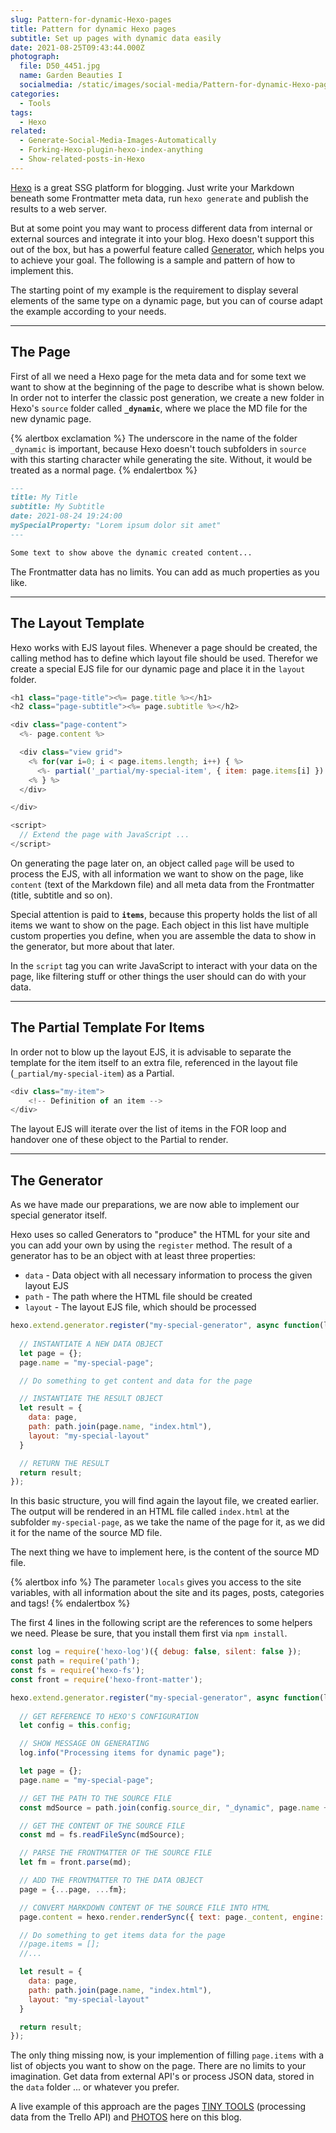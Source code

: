 ```yaml
---
slug: Pattern-for-dynamic-Hexo-pages
title: Pattern for dynamic Hexo pages
subtitle: Set up pages with dynamic data easily
date: 2021-08-25T09:43:44.000Z
photograph:
  file: D50_4451.jpg
  name: Garden Beauties I
  socialmedia: /static/images/social-media/Pattern-for-dynamic-Hexo-pages.jpg
categories:
  - Tools
tags:
  - Hexo
related:
  - Generate-Social-Media-Images-Automatically
  - Forking-Hexo-plugin-hexo-index-anything
  - Show-related-posts-in-Hexo
---
```


[Hexo](https://hexo.io/) is a great SSG platform for blogging. Just write your Markdown beneath some Frontmatter meta data, run ``hexo generate`` and publish the results to a web server.

But at some point you may want to process different data from internal or external sources and integrate it into your blog. Hexo doesn't support this out of the box, but has a powerful feature called [Generator](https://hexo.io/api/generator.html), which helps you to achieve your goal. The following is a sample and pattern of how to implement this.

The starting point of my example is the requirement to display several elements of the same type on a dynamic page, but you can of course adapt the example according to your needs.

<!-- more -->

---

## The Page

First of all we need a Hexo page for the meta data and for some text we want to show at the beginning of the page to describe what is shown below. In order not to interfer the classic post generation, we create a new folder in Hexo's ``source`` folder called **``_dynamic``**, where we place the MD file for the new dynamic page.

{% alertbox exclamation %}
The underscore in the name of the folder ``_dynamic`` is important, because Hexo doesn't touch subfolders in ``source`` with this starting character while generating the site. Without, it would be treated as a normal page.
{% endalertbox %}

```md ./source/_dynamic/my-special-page.md
---
title: My Title
subtitle: My Subtitle
date: 2021-08-24 19:24:00
mySpecialProperty: "Lorem ipsum dolor sit amet"
---

Some text to show above the dynamic created content...

```

The Frontmatter data has no limits. You can add as much properties as you like.

---

## The Layout Template

Hexo works with EJS layout files. Whenever a page should be created, the calling method has to define which layout file should be used. Therefor we create a special EJS file for our dynamic page and place it in the ``layout`` folder.

```js ./themes/&lt;your-theme&gt;/layout/my-special-layout.ejs
<h1 class="page-title"><%= page.title %></h1>
<h2 class="page-subtitle"><%= page.subtitle %></h2>

<div class="page-content">
  <%- page.content %>

  <div class="view grid">
    <% for(var i=0; i < page.items.length; i++) { %>
      <%- partial('_partial/my-special-item', { item: page.items[i] }) %>
    <% } %>
  </div>  

</div>

<script>
  // Extend the page with JavaScript ...
</script>
```

On generating the page later on, an object called ``page`` will be used to process the EJS, with all information we want to show on the page, like ``content`` (text of the Markdown file) and all meta data from the Frontmatter (title, subtitle and so on).

Special attention is paid to **``items``**, because this property holds the list of all items we want to show on the page. Each object in this list have multiple custom properties you define, when you are assemble the data to show in the generator, but more about that later.

In the ``script`` tag you can write JavaScript to interact with your data on the page, like filtering stuff or other things the user should can do with your data.

---

## The Partial Template For Items

In order not to blow up the layout EJS, it is advisable to separate the template for the item itself to an extra file, referenced in the layout file (``_partial/my-special-item``) as a Partial.

```js ./themes/&lt;your-theme&gt;/layout/_partial/my-special-item.ejs
<div class="my-item">
    <!-- Definition of an item -->
</div>
```

The layout EJS will iterate over the list of items in the FOR loop and handover one of these object to the Partial to render.

---

## The Generator

As we have made our preparations, we are now able to implement our special generator itself.

Hexo uses so called Generators to "produce" the HTML for your site and you can add your own by using the ``register`` method. The result of a generator has to be an object with at least three properties:

* ``data`` - Data object with all necessary information to process the given layout EJS
* ``path`` - The path where the HTML file should be created
* ``layout`` - The layout EJS file, which should be processed

```js ./themes/&lt;your-theme&gt;/scripts/my-special-generator.js
hexo.extend.generator.register("my-special-generator", async function(locals) {
  
  // INSTANTIATE A NEW DATA OBJECT
  let page = {};
  page.name = "my-special-page";

  // Do something to get content and data for the page

  // INSTANTIATE THE RESULT OBJECT
  let result = {
    data: page,
    path: path.join(page.name, "index.html"),
    layout: "my-special-layout"
  }

  // RETURN THE RESULT
  return result;  
});
```

In this basic structure, you will find again the layout file, we created earlier. The output will be rendered in an HTML file called ``index.html`` at the subfolder ``my-special-page``, as we take the name of the page for it, as we did it for the name of the source MD file.

The next thing we have to implement here, is the content of the source MD file.

{% alertbox info %}
The parameter ``locals`` gives you access to the site variables, with all information about the site and its pages, posts, categories and tags!
{% endalertbox %}

The first 4 lines in the following script are the references to some helpers we need. Please be sure, that you install them first via ``npm install``.

```js ./themes/&lt;your-theme&gt;/scripts/my-special-generator.js
const log = require('hexo-log')({ debug: false, silent: false });
const path = require('path');
const fs = require('hexo-fs');
const front = require('hexo-front-matter');

hexo.extend.generator.register("my-special-generator", async function(locals) {
  
  // GET REFERENCE TO HEXO'S CONFIGURATION
  let config = this.config;

  // SHOW MESSAGE ON GENERATING
  log.info("Processing items for dynamic page");

  let page = {};
  page.name = "my-special-page";

  // GET THE PATH TO THE SOURCE FILE
  const mdSource = path.join(config.source_dir, "_dynamic", page.name + ".md");

  // GET THE CONTENT OF THE SOURCE FILE
  const md = fs.readFileSync(mdSource);

  // PARSE THE FRONTMATTER OF THE SOURCE FILE
  let fm = front.parse(md);

  // ADD THE FRONTMATTER TO THE DATA OBJECT
  page = {...page, ...fm};

  // CONVERT MARKDOWN CONTENT OF THE SOURCE FILE INTO HTML
  page.content = hexo.render.renderSync({ text: page._content, engine: 'markdown' });

  // Do something to get items data for the page
  //page.items = [];
  //...

  let result = {
    data: page,
    path: path.join(page.name, "index.html"),
    layout: "my-special-layout"
  }

  return result;  
});
```

The only thing missing now, is your implemention of filling ``page.items`` with a list of objects you want to show on the page. There are no limits to your imagination. Get data from external API's or process JSON data, stored in the ``data`` folder ... or whatever you prefer.

A live example of this approach are the pages [TINY TOOLS](/collections/tiny-tools/) (processing data from the Trello API) and [PHOTOS](/photos) here on this blog.
